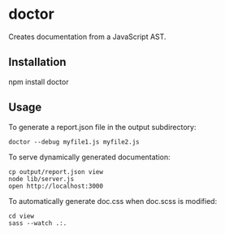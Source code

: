 # doctor

Creates documentation from a JavaScript AST.

## Installation

npm install doctor

## Usage

To generate a report.json file in the output subdirectory:

```
doctor --debug myfile1.js myfile2.js
```

To serve dynamically generated documentation:

```
cp output/report.json view
node lib/server.js
open http://localhost:3000
```

To automatically generate doc.css when doc.scss is modified:

```
cd view
sass --watch .:.
```
